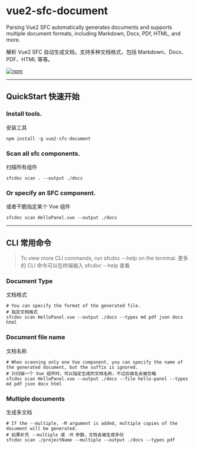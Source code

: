 # vue2-sfc-document

Parsing Vue2 SFC automatically generates documents and supports multiple document formats, including Markdown, Docx,
PDf, HTML, and more.

解析 Vue2 SFC 自动生成文档，支持多种文档格式，包括 Markdown、Docx、PDF、HTML 等等。

[![npm](https://img.shields.io/npm/v/vue2-sfc-document.svg)](https://www.npmjs.com/package/vue2-sfc-document)

---

## QuickStart 快速开始

### Install tools.

安装工具

```shell
npm install -g vue2-sfc-document
```

### Scan all sfc components.

扫描所有组件

```shell
sfcdoc scan . --output ./docs
```

### Or specify an SFC component.

或者干脆指定某个 Vue 组件

```shell
sfcdoc scan HelloPanel.vue --output ./docs
```

---

## CLI 常用命令

> To view more CLI commands, run sfcdoc --help on the terminal. 更多的 CLI 命令可以在终端输入 sfcdoc --help 查看

### Document Type

文档格式

```shell
# You can specify the format of the generated file.
# 指定文档格式
sfcdoc scan HelloPanel.vue --output ./docs --types md pdf json docx html
```

### Document file name

文档名称

```shell
# When scanning only one Vue component, you can specify the name of the generated document, but the suffix is ignored.
# 只扫描一个 Vue 组件时，可以指定生成的文档名称，不过后缀名会被忽略
sfcdoc scan HelloPanel.vue --output ./docs --file hello-panel --types md pdf json docx html
```

### Multiple documents

生成多文档

```shell
# If the --multiple, -M argument is added, multiple copies of the document will be generated.
# 如果补充 --multiple 或 -M 参数，文档会被生成多份
sfcdoc scan ./projectName --multiple --output ./docs --types pdf
```








